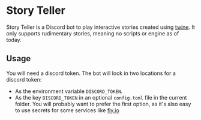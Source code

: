 # Story Teller

Story Teller is a Discord bot to play interactive stories created using [twine](https://twinery.org/).
It only supports rudimentary stories, meaning no scripts or engine as of today.

## Usage

You will need a discord token. The bot will look in two locations for a discord token:
* As the environment variable `DISCORD_TOKEN`.
* As the key `DISCORD_TOKEN` in an optional `config.toml` file in the current folder.
You will probably want to prefer the first option, as it's also easy to use secrets for some services like [fly.io](fly.io)
